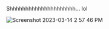 Shhhhhhhhhhhhhhhhhhhhh... lol


![Screenshot 2023-03-14 2 57 46 PM](https://user-images.githubusercontent.com/83523587/225109658-c8a99318-2f3a-4f3c-85db-df8840e10cec.png)
